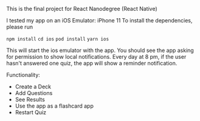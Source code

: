 This is the final project for React Nanodegree (React Native)

I tested my app on an iOS Emulator: iPhone 11
To install the dependencies, please run

`npm install`
`cd ios`
`pod install`
`yarn ios`

This will start the ios emulator with the app. You should see the app asking for permission to show local notifications. Every day at 8 pm, if the user hasn't answered one quiz, the app will show a reminder notification.

Functionality:
* Create a Deck
* Add Questions
* See Results
* Use the app as a flashcard app
* Restart Quiz
